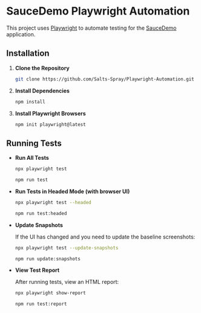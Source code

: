 # SauceDemo Playwright Automation

This project uses [Playwright](https://playwright.dev/) to automate testing for the [SauceDemo](https://www.saucedemo.com/) application.

## Installation

1. **Clone the Repository**

    ```bash
    git clone https://github.com/Salts-Spray/Playwright-Automation.git
    ```

2. **Install Dependencies**

    ```bash
    npm install
    ```
3. **Install Playwright Browsers**

    ```bash
    npm init playwright@latest
    ```

## Running Tests

- **Run All Tests**

    ```bash
    npx playwright test
    ```
    ```bash
    npm run test
    ```
    

- **Run Tests in Headed Mode (with browser UI)**

    ```bash
    npx playwright test --headed
    ```
    ```bash
    npm run test:headed
    ```

- **Update Snapshots**

    If the UI has changed and you need to update the baseline screenshots:

    ```bash
    npx playwright test --update-snapshots
    ```
    ```bash
    npm run update:snapshots
    ```

- **View Test Report**

    After running tests, view an HTML report:

    ```bash
    npx playwright show-report
    ```
    ```bash
    npm run test:report
    ```
